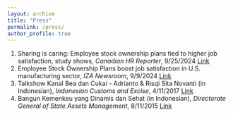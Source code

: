 ```yaml
---
layout: archive
title: "Press"
permalink: /press/
author_profile: true
---
```


1. Sharing is caring: Employee stock ownership plans tied to higher job satisfaction, study shows,
*Canadian HR Reporter*, 9/25/2024 [Link](https://www.hrreporter.com/focus-areas/compensation-andbenefits/sharing-is-caring-employee-stock-ownership-plans-tied-to-higher-job-satisfaction-studyshows/388748)
2. Employee Stock Ownership Plans boost job satisfaction in U.S. manufacturing sector, *IZA Newsroom*, 9/9/2024 [Link](https://newsroom.iza.org/en/archive/research/employee-stock-ownership-plans-boost-job-satisfaction-in-u-s-manufacturing-sector/)
3. Talkshow Kanal Bea dan Cukai - Adrianto & Risqi Sita Novanti (in Indonesian), *Indonesian Customs and Excise*, 4/11/2017 [Link](https://www.youtube.com/watch?v=N7mtUA0kWM0)
4. Bangun Kemenkeu yang Dinamis dan Sehat (in Indonesian), *Directorate General of State Assets Management*, 8/11/2015 [Link](https://www.djkn.kemenkeu.go.id/berita/baca/8577/Bangun-Kemenkeu-yang-Dinamis-dan-Sehat.html)

